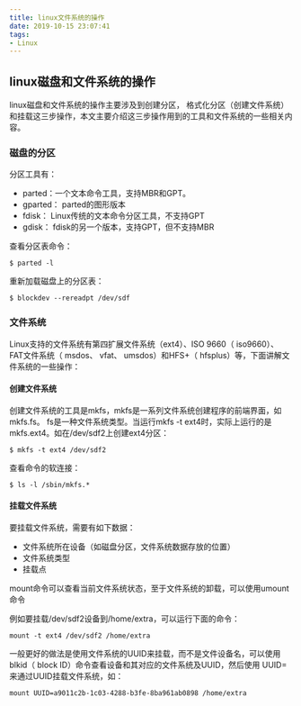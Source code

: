 ```yaml
---
title: linux文件系统的操作
date: 2019-10-15 23:07:41
tags:
- Linux
---
```


## linux磁盘和文件系统的操作

linux磁盘和文件系统的操作主要涉及到创建分区， 格式化分区（创建文件系统）和挂载这三步操作，本文主要介绍这三步操作用到的工具和文件系统的一些相关内容。

### 磁盘的分区

分区工具有：
- parted：一个文本命令工具，支持MBR和GPT。
- gparted： parted的图形版本
- fdisk： Linux传统的文本命令分区工具，不支持GPT
- gdisk： fdisk的另一个版本，支持GPT，但不支持MBR

查看分区表命令：

`$ parted -l`

重新加载磁盘上的分区表：

`$ blockdev --rereadpt /dev/sdf`

### 文件系统

Linux支持的文件系统有第四扩展文件系统（ext4）、ISO 9660（ iso9660）、 FAT文件系统（ msdos、 vfat、 umsdos）和HFS+（ hfsplus）等，下面讲解文件系统的一些操作：

#### 创建文件系统

创建文件系统的工具是mkfs，mkfs是一系列文件系统创建程序的前端界面，如mkfs.fs。 fs是一种文件系统类型。当运行mkfs -t ext4时，实际上运行的是mkfs.ext4。如在/dev/sdf2上创建ext4分区：

`$ mkfs -t ext4 /dev/sdf2`

查看命令的软连接：

`$ ls -l /sbin/mkfs.*`

#### 挂载文件系统

要挂载文件系统，需要有如下数据：

- 文件系统所在设备（如磁盘分区，文件系统数据存放的位置）
- 文件系统类型
- 挂载点

mount命令可以查看当前文件系统状态，至于文件系统的卸载，可以使用umount命令

例如要挂载/dev/sdf2设备到/home/extra，可以运行下面的命令：

`mount -t ext4 /dev/sdf2 /home/extra`

一般更好的做法是使用文件系统的UUID来挂载，而不是文件设备名，可以使用blkid（ block ID）命令查看设备和其对应的文件系统及UUID，然后使用 UUID=来通过UUID挂载文件系统，如：

`mount UUID=a9011c2b-1c03-4288-b3fe-8ba961ab0898 /home/extra`